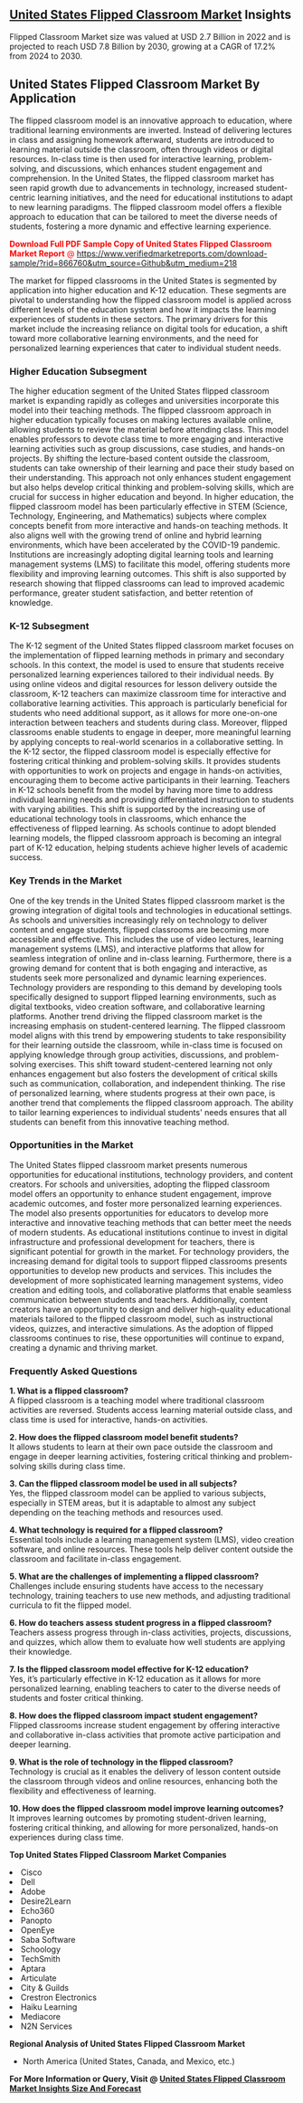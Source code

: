 <h2><a href="https://www.verifiedmarketreports.com/download-sample/?rid=866760&amp;utm_source=Github&amp;utm_medium=218" target="_blank">United States Flipped Classroom Market</a> Insights</h2><p>Flipped Classroom Market size was valued at USD 2.7 Billion in 2022 and is projected to reach USD 7.8 Billion by 2030, growing at a CAGR of 17.2% from 2024 to 2030.</p><p><h2>United States Flipped Classroom Market By Application</h2> <p>The flipped classroom model is an innovative approach to education, where traditional learning environments are inverted. Instead of delivering lectures in class and assigning homework afterward, students are introduced to learning material outside the classroom, often through videos or digital resources. In-class time is then used for interactive learning, problem-solving, and discussions, which enhances student engagement and comprehension. In the United States, the flipped classroom market has seen rapid growth due to advancements in technology, increased student-centric learning initiatives, and the need for educational institutions to adapt to new learning paradigms. The flipped classroom model offers a flexible approach to education that can be tailored to meet the diverse needs of students, fostering a more dynamic and effective learning experience. <p><span class=""><span style="color: #ff0000;"><strong>Download Full PDF Sample Copy of United States Flipped Classroom Market Report</strong> @ </span><a href="https://www.verifiedmarketreports.com/download-sample/?rid=866760&amp;utm_source=Github&amp;utm_medium=218" target="_blank">https://www.verifiedmarketreports.com/download-sample/?rid=866760&amp;utm_source=Github&amp;utm_medium=218</a></span></p> The market for flipped classrooms in the United States is segmented by application into higher education and K-12 education. These segments are pivotal to understanding how the flipped classroom model is applied across different levels of the education system and how it impacts the learning experiences of students in these sectors. The primary drivers for this market include the increasing reliance on digital tools for education, a shift toward more collaborative learning environments, and the need for personalized learning experiences that cater to individual student needs. <h3>Higher Education Subsegment</h3> <p>The higher education segment of the United States flipped classroom market is expanding rapidly as colleges and universities incorporate this model into their teaching methods. The flipped classroom approach in higher education typically focuses on making lectures available online, allowing students to review the material before attending class. This model enables professors to devote class time to more engaging and interactive learning activities such as group discussions, case studies, and hands-on projects. By shifting the lecture-based content outside the classroom, students can take ownership of their learning and pace their study based on their understanding. This approach not only enhances student engagement but also helps develop critical thinking and problem-solving skills, which are crucial for success in higher education and beyond. In higher education, the flipped classroom model has been particularly effective in STEM (Science, Technology, Engineering, and Mathematics) subjects where complex concepts benefit from more interactive and hands-on teaching methods. It also aligns well with the growing trend of online and hybrid learning environments, which have been accelerated by the COVID-19 pandemic. Institutions are increasingly adopting digital learning tools and learning management systems (LMS) to facilitate this model, offering students more flexibility and improving learning outcomes. This shift is also supported by research showing that flipped classrooms can lead to improved academic performance, greater student satisfaction, and better retention of knowledge. <h3>K-12 Subsegment</h3> <p>The K-12 segment of the United States flipped classroom market focuses on the implementation of flipped learning methods in primary and secondary schools. In this context, the model is used to ensure that students receive personalized learning experiences tailored to their individual needs. By using online videos and digital resources for lesson delivery outside the classroom, K-12 teachers can maximize classroom time for interactive and collaborative learning activities. This approach is particularly beneficial for students who need additional support, as it allows for more one-on-one interaction between teachers and students during class. Moreover, flipped classrooms enable students to engage in deeper, more meaningful learning by applying concepts to real-world scenarios in a collaborative setting. In the K-12 sector, the flipped classroom model is especially effective for fostering critical thinking and problem-solving skills. It provides students with opportunities to work on projects and engage in hands-on activities, encouraging them to become active participants in their learning. Teachers in K-12 schools benefit from the model by having more time to address individual learning needs and providing differentiated instruction to students with varying abilities. This shift is supported by the increasing use of educational technology tools in classrooms, which enhance the effectiveness of flipped learning. As schools continue to adopt blended learning models, the flipped classroom approach is becoming an integral part of K-12 education, helping students achieve higher levels of academic success. <h3>Key Trends in the Market</h3> <p>One of the key trends in the United States flipped classroom market is the growing integration of digital tools and technologies in educational settings. As schools and universities increasingly rely on technology to deliver content and engage students, flipped classrooms are becoming more accessible and effective. This includes the use of video lectures, learning management systems (LMS), and interactive platforms that allow for seamless integration of online and in-class learning. Furthermore, there is a growing demand for content that is both engaging and interactive, as students seek more personalized and dynamic learning experiences. Technology providers are responding to this demand by developing tools specifically designed to support flipped learning environments, such as digital textbooks, video creation software, and collaborative learning platforms. Another trend driving the flipped classroom market is the increasing emphasis on student-centered learning. The flipped classroom model aligns with this trend by empowering students to take responsibility for their learning outside the classroom, while in-class time is focused on applying knowledge through group activities, discussions, and problem-solving exercises. This shift toward student-centered learning not only enhances engagement but also fosters the development of critical skills such as communication, collaboration, and independent thinking. The rise of personalized learning, where students progress at their own pace, is another trend that complements the flipped classroom approach. The ability to tailor learning experiences to individual students' needs ensures that all students can benefit from this innovative teaching method. <h3>Opportunities in the Market</h3> <p>The United States flipped classroom market presents numerous opportunities for educational institutions, technology providers, and content creators. For schools and universities, adopting the flipped classroom model offers an opportunity to enhance student engagement, improve academic outcomes, and foster more personalized learning experiences. The model also presents opportunities for educators to develop more interactive and innovative teaching methods that can better meet the needs of modern students. As educational institutions continue to invest in digital infrastructure and professional development for teachers, there is significant potential for growth in the market. For technology providers, the increasing demand for digital tools to support flipped classrooms presents opportunities to develop new products and services. This includes the development of more sophisticated learning management systems, video creation and editing tools, and collaborative platforms that enable seamless communication between students and teachers. Additionally, content creators have an opportunity to design and deliver high-quality educational materials tailored to the flipped classroom model, such as instructional videos, quizzes, and interactive simulations. As the adoption of flipped classrooms continues to rise, these opportunities will continue to expand, creating a dynamic and thriving market. <h3>Frequently Asked Questions</h3> <p><strong>1. What is a flipped classroom?</strong><br> A flipped classroom is a teaching model where traditional classroom activities are reversed. Students access learning material outside class, and class time is used for interactive, hands-on activities.</p> <p><strong>2. How does the flipped classroom model benefit students?</strong><br> It allows students to learn at their own pace outside the classroom and engage in deeper learning activities, fostering critical thinking and problem-solving skills during class time.</p> <p><strong>3. Can the flipped classroom model be used in all subjects?</strong><br> Yes, the flipped classroom model can be applied to various subjects, especially in STEM areas, but it is adaptable to almost any subject depending on the teaching methods and resources used.</p> <p><strong>4. What technology is required for a flipped classroom?</strong><br> Essential tools include a learning management system (LMS), video creation software, and online resources. These tools help deliver content outside the classroom and facilitate in-class engagement.</p> <p><strong>5. What are the challenges of implementing a flipped classroom?</strong><br> Challenges include ensuring students have access to the necessary technology, training teachers to use new methods, and adjusting traditional curricula to fit the flipped model.</p> <p><strong>6. How do teachers assess student progress in a flipped classroom?</strong><br> Teachers assess progress through in-class activities, projects, discussions, and quizzes, which allow them to evaluate how well students are applying their knowledge.</p> <p><strong>7. Is the flipped classroom model effective for K-12 education?</strong><br> Yes, it’s particularly effective in K-12 education as it allows for more personalized learning, enabling teachers to cater to the diverse needs of students and foster critical thinking.</p> <p><strong>8. How does the flipped classroom impact student engagement?</strong><br> Flipped classrooms increase student engagement by offering interactive and collaborative in-class activities that promote active participation and deeper learning.</p> <p><strong>9. What is the role of technology in the flipped classroom?</strong><br> Technology is crucial as it enables the delivery of lesson content outside the classroom through videos and online resources, enhancing both the flexibility and effectiveness of learning.</p> <p><strong>10. How does the flipped classroom model improve learning outcomes?</strong><br> It improves learning outcomes by promoting student-driven learning, fostering critical thinking, and allowing for more personalized, hands-on experiences during class time.</p> </p><p><strong>Top United States Flipped Classroom Market Companies</strong></p><div data-test-id=""><p><li>Cisco</li><li> Dell</li><li> Adobe</li><li> Desire2Learn</li><li> Echo360</li><li> Panopto</li><li> OpenEye</li><li> Saba Software</li><li> Schoology</li><li> TechSmith</li><li> Aptara</li><li> Articulate</li><li> City & Guilds</li><li> Crestron Electronics</li><li> Haiku Learning</li><li> Mediacore</li><li> N2N Services</li></p><div><strong>Regional Analysis of&nbsp;United States Flipped Classroom Market</strong></div><ul><li dir="ltr"><p dir="ltr">North America&nbsp;(United States, Canada, and Mexico, etc.)</p></li></ul><p><strong>For More Information or Query, Visit @&nbsp;</strong><strong><a href="https://www.verifiedmarketreports.com/product/flipped-classroom-market/?utm_source=Github&amp;utm_medium=218" target="_blank">United States Flipped Classroom Market Insights Size And Forecast</a></strong></p></div>

